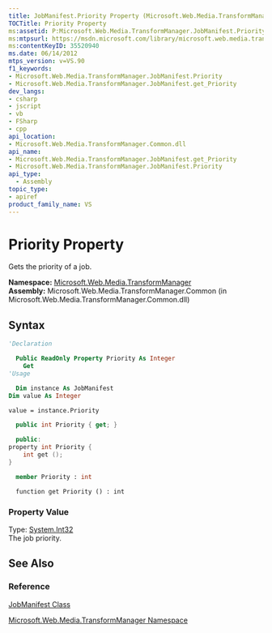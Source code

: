 ```yaml
---
title: JobManifest.Priority Property (Microsoft.Web.Media.TransformManager)
TOCTitle: Priority Property
ms:assetid: P:Microsoft.Web.Media.TransformManager.JobManifest.Priority
ms:mtpsurl: https://msdn.microsoft.com/library/microsoft.web.media.transformmanager.jobmanifest.priority(v=VS.90)
ms:contentKeyID: 35520940
ms.date: 06/14/2012
mtps_version: v=VS.90
f1_keywords:
- Microsoft.Web.Media.TransformManager.JobManifest.Priority
- Microsoft.Web.Media.TransformManager.JobManifest.get_Priority
dev_langs:
- csharp
- jscript
- vb
- FSharp
- cpp
api_location:
- Microsoft.Web.Media.TransformManager.Common.dll
api_name:
- Microsoft.Web.Media.TransformManager.JobManifest.get_Priority
- Microsoft.Web.Media.TransformManager.JobManifest.Priority
api_type:
  - Assembly
topic_type:
- apiref
product_family_name: VS
---
```


# Priority Property

Gets the priority of a job.

**Namespace:**  [Microsoft.Web.Media.TransformManager](microsoft-web-media-transformmanager-namespace.md)  
**Assembly:**  Microsoft.Web.Media.TransformManager.Common (in Microsoft.Web.Media.TransformManager.Common.dll)

## Syntax

```vb
'Declaration

  Public ReadOnly Property Priority As Integer
    Get
'Usage

  Dim instance As JobManifest
Dim value As Integer

value = instance.Priority
```

```csharp
  public int Priority { get; }
```

```cpp
  public:
property int Priority {
    int get ();
}
```

``` fsharp
  member Priority : int
```

```jscript
  function get Priority () : int
```

### Property Value

Type: [System.Int32](https://msdn.microsoft.com/library/td2s409d)  
The job priority.  

## See Also

### Reference

[JobManifest Class](jobmanifest-class-microsoft-web-media-transformmanager.md)

[Microsoft.Web.Media.TransformManager Namespace](microsoft-web-media-transformmanager-namespace.md)
